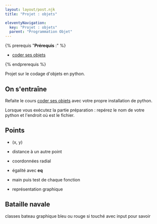 ```yaml
---
layout: layout/post.njk 
title: "Projet : objets"

eleventyNavigation:
  key: "Projet : objets"
  parent: "Programmation Objet"
---
```


{% prerequis "**Prérequis** :" %}

* [coder ses objets](../coder-ses-objets)

{% endprerequis %}

<!-- début résumé -->

Projet sur le codage d'objets en python.

<!-- end résumé -->

## On s'entraîne

Refaite le cours [coder ses objets](../coder-ses-objets) avec votre propre installation de python.

Lorsque vous exécutez la partie préparation : repérez le nom de votre python et l'endroit où est le fichier.

## Points

* (x, y)
* distance à un autre point
* coordonnées radial
* égalité avec __eq__
* main puis test de chaque fonction

* représentation graphique

## Bataille navale

classes bateau
graphique bleu ou rouge si touché
avec input pour savoir